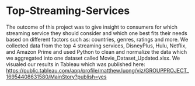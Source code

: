 # Top-Streaming-Services

The outcome of this project was to give insight to consumers for which streaming service they should consider and which one best fits their needs based on different factors such as: countries, genres, ratings and more. We collected data from the top 4 streaming services, DisneyPlus, Hulu, Netflix, and Amazon Prime and used Python to clean and normalize the data which we aggregated into one dataset called Movie_Dataset_Updated.xlsx. We visualed our results in Tableau which was published here: https://public.tableau.com/app/profile/matthew.luong/viz/GROUPPROJECT_16954408631580/MainStory?publish=yes
